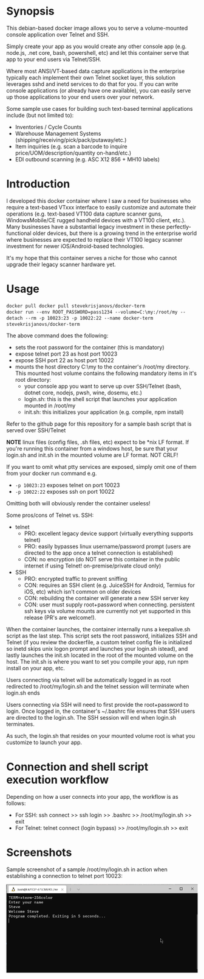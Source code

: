 # Synopsis

This debian-based docker image allows you to serve a volume-mounted console application over Telnet and SSH.

Simply create your app as you would create any other console app (e.g. node.js, .net core, bash, powershell, etc) and let this container serve that app to your end users via Telnet/SSH. 

Where most ANSI/VT-based data capture applications in the enterprise typically each implement their own Telnet socket layer, this solution leverages sshd and inetd services to do that for you. If you can write console applications (or already have one available), you can easily serve up those applications to your end users over your network.

Some sample use cases for building such text-based terminal applications include (but not limited to):

* Inventories / Cycle Counts
* Warehouse Management Systems (shipping/receiving/pick/pack/putaway/etc.)
* Item inquiries (e.g. scan a barcode to inquire price/UOM/description/quantity on-hand/etc.)
* EDI outbound scanning (e.g. ASC X12 856 + MH10 labels)

# Introduction

I developed this docker container where I saw a need for businesses who require a text-based VTxxx interface to easily customize and automate their operations (e.g. text-based VT100 data capture scanner guns, WindowsMobile/CE rugged handheld devices with a VT100 client, etc.). Many businesses have a substantial legacy investment in these perfectly-functional older devices, but there is a growing trend in the enterprise world where businesses are expected to replace their VT100 legacy scanner investment for newer iOS/Android-based technologies. 

It's my hope that this container serves a niche for those who cannot upgrade their legacy scanner hardware yet.

# Usage

```
docker pull docker pull stevekrisjanovs/docker-term
docker run --env ROOT_PASSWORD=pass1234 --volume=C:\my:/root/my --detach --rm -p 10023:23 -p 10022:22 --name docker-term stevekrisjanovs/docker-term
```

The above command does the following:
* sets the root password for the container (this is mandatory)
* expose telnet port 23 as host port 10023
* expose SSH port 22 as host port 10022
* mounts the host directory C:\my to the container's /root/my directory. This mounted host volume contains the following mandatory items in it's root directory:
  * your console app you want to serve up over SSH/Telnet (bash, dotnet core, nodejs, pwsh, wine, dosemu, etc.)
  * login.sh: this is the shell script that launches your application mounted in /root/my
  * init.sh: this initializes your application (e.g. compile, npm install)

Refer to the github page for this repository for a sample bash script that is served over SSH/Telnet

**NOTE** linux files (config files, .sh files, etc) expect to be *nix LF format. If you're running this container from a windows host, be sure that your login.sh and init.sh in the mounted volume are LF format. NOT CRLF!

If you want to omit what ptty services are exposed, simply omit one of them from your docker run command e.g.

* `-p 10023:23` exposes telnet on port 10023
* `-p 10022:22` exposes ssh on port 10022

Omitting both will obviously render the container useless!

Some pros/cons of Telnet vs. SSH:

* telnet
  * PRO: excellent legacy device support (virtually everything supports telnet)
  * PRO: easily bypasses linux username/password prompt (users are directed to the app once a telnet connection is established)
  * CON: no encryption (do NOT serve this container in the public internet if using Telnet! on-premise/private cloud only)
* SSH
  * PRO: encrypted traffic to prevent sniffing
  * CON: requires an SSH client (e.g. JuiceSSH for Android, Termius for iOS, etc) which isn't common on older devices
  * CON: rebuilding the container will generate a new SSH server key
  * CON: user must supply root+password when connecting. persistent ssh keys via volume mounts are currently not yet supported in this release (PR's are welcome!). 

When the container launches, the container internally runs a keepalive.sh script as the last step. This script sets the root password, initializes SSH and Telnet (if you review the dockerfile, a custom telnet config file is initialized so inetd skips unix logon prompt and launches your login.sh istead), and lastly launches the init.sh located in the root of the mounted volume on the host. The init.sh is where you want to set you compile your app, run npm install on your app, etc.

Users connecting via telnet will be automatically logged in as root redirected to /root/my/login.sh and the telnet session will terminate when login.sh ends

Users connecting via SSH will need to first provide the root+password to login. Once logged in, the container's ~/.bashrc file ensures that SSH users are directed to the login.sh. The SSH session will end when login.sh terminates.

As such, the login.sh that resides on your mounted volume root is what you customize to launch your app.

# Connection and shell script execution workflow

Depending on how a user connects into your app, the workflow is as follows:

* For SSH: ssh connect >> ssh login >> .bashrc >> /root/my/login.sh >> exit
* For Telnet: telnet connect (login bypass) >> /root/my/login.sh >> exit

# Screenshots

Sample screenshot of a sample /root/my/login.sh in action when establishing a connection to telnet port 10023:

![Screenshot](screenshot.png)

